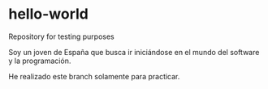 # hello-world
Repository for testing purposes

Soy un joven de España que busca ir iniciándose en el mundo del software y la programación.

He realizado este branch solamente para practicar.
